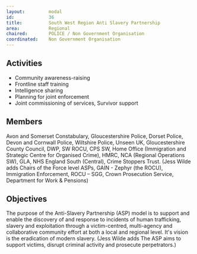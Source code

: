 ```yaml
---
layout: 		modal
id: 			36
title: 			South West Region Anti Slavery Partnership
area: 			Regional
chaired: 		POLICE / Non Government Organisation
coordinated:	Non Government Organisation
---
```


Activities
----------

* Community awareness-raising
* Frontline staff training
* Intelligence sharing
* Planning for joint enforcement
* Joint commissioning of services, Survivor support

Members
-------

Avon and Somerset Constabulary, Gloucestershire Police, Dorset Police, Devon and Cornwall Police, Wiltshire Police, Unseen UK, Gloucestershire County Council, DWP, SW ROCU, CPS SW, Home Office (Immigration and Strategic Centre for Organised Crime), HMRC, NCA (Regional Operations SW), GLA, NHS England South (Central), Crime Stoppers Trust.   (Jess Wilde adds Chairs of the Force level ASPs, GAIN - Zephyr (the ROCU), Immigration Enforcement, ROCU – SGG, Crown Prosecution Service, Department for Work & Pensions)

Objectives
----------

The purpose of the Anti-Slavery Partnership (ASP) model is to support and enable the discovery of and response to incidents of human trafficking, slavery and exploitation through a victim-centred, multi-agency and collaborative community effort at both a local and regional level. It's vision is the eradication of modern slavery.  (Jess Wilde adds The ASP aims to support victims, disrupt criminal activity and prosecute perpetrators.)